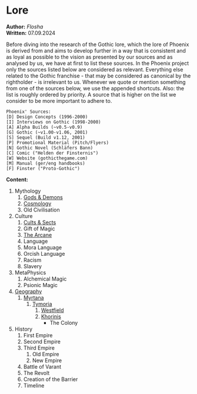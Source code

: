 # Lore

**Author:** *Flosha*  
**Written:** 07.09.2024  

Before diving into the research of the Gothic lore, which the lore of Phoenix is derived from and aims to develop further in a way that is consistent and as loyal as possible to the vision as presented by our sources and as analysed by us, we have at first to list these sources. In the Phoenix project only the sources listed below are considered as relevant. Everything else related to the Gothic franchise - that may be considered as canonical by the rightholder - is irrelevant to us. Whenever we quote or mention something from one of the sources below, we use the appended shortcuts. Also: the list is roughly ordered by priority. A source that is higher on the list we consider to be more important to adhere to.

```
Phoenix' Sources:
[D] Design Concepts (1996-2000)
[I] Interviews on Gothic (1998-2000)
[A] Alpha Builds (~v0.5-v0.9)    
[G] Gothic (~v1.00-v1.06, 2001)   
[S] Sequel (Build v1.12, 2001)  
[P] Promotional Material (Pitch/Flyers)   
[N] Gothic Novel (Schläfers Bann)  
[C] Comic ("Helden der Finsternis")   
[W] Website (gothicthegame.com)  
[M] Manual (ger/eng handbooks)  
[F] Finster ("Proto-Gothic")   
```


**Content:**

1. Mythology
    1. [Gods & Demons](/lore/gods)
    2. [Cosmology](/lore/spheres)
    3. Old Civilisation
2. Culture
    1. [Cults & Sects](/lore/cults)
    2. Gift of Magic
    3. [The Arcane](/lore/arcane)
    4. Language
	1. Mora Language
	2. Orcish Language
    5. Racism
    6. Slavery
3. MetaPhysics
    1. Alchemical Magic
    2. Psionic Magic
4. [Geography](/lore/geography)
    1. [Myrtana](/lore/myrtana)
        1. [Tymoria](/lore/tymoris)
            1. [Westfield](/lore/westfield)
            2. [Khorinis](/lore/khorinis)
                * The Colony
5. History
    1. First Empire
    2. Second Empire
    3. Third Empire
        1. Old Empire
        2. New Empire
    4. Battle of Varant
    5. The Revolt
    6. Creation of the Barrier <!-- here include size of the barrier -->
    7. Timeline 
